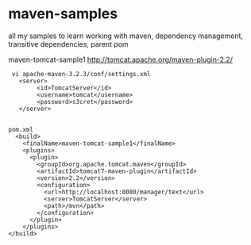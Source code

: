 # maven-samples
all my samples to learn working with maven, dependency management, transitive dependencies, parent pom

maven-tomcat-sample1
    http://tomcat.apache.org/maven-plugin-2.2/

    ￼vi apache-maven-3.2.3/conf/settings.xml
       <server>
            <id>TomcatServer</id>
            <username>tomcat</username>
            <password>s3cret</password>
       </server>


    pom.xml
      <build>
        <finalName>maven-tomcat-sample1</finalName>
        <plugins>
          <plugin>
            <groupId>org.apache.tomcat.maven</groupId>
            <artifactId>tomcat7-maven-plugin</artifactId>
            <version>2.2</version>
            <configuration>
              <url>http://localhost:8080/manager/text</url>
              <server>TomcatServer</server>
              <path>/mvn</path>
            </configuration>
          </plugin>
        </plugins>
    </build>
  
  
  
  
